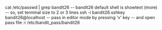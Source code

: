 cat /etc/passwd | grep bandit26
-- bandit26 default shell is showtext (more)
-- so, set terminal size to 2 or 3 lines
ssh -i bandit26.sshkey bandit26@localhost
-- pass in editor mode by pressing 'v' key
-- and open pass file
:r /etc/bandit_pass/bandit26
